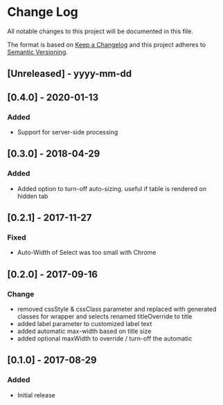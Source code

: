 # Change Log

All notable changes to this project will be documented in this file.

The format is based on [Keep a Changelog](http://keepachangelog.com/)
and this project adheres to [Semantic Versioning](http://semver.org/).

## [Unreleased] - yyyy-mm-dd

## [0.4.0] - 2020-01-13

### Added

- Support for server-side processing

## [0.3.0] - 2018-04-29

### Added

- Added option to turn-off auto-sizing. useful if table is rendered on hidden tab

## [0.2.1] - 2017-11-27

### Fixed

- Auto-Width of Select was too small with Chrome

## [0.2.0] - 2017-09-16

### Change

- removed cssStyle & cssClass parameter and replaced with generated classes for wrapper and selects renamed titleOverride to title
- added label parameter to customized label text
- added automatic max-width based on title size
- added optional maxWidth to override / turn-off the automatic

## [0.1.0] - 2017-08-29

### Added

- Initial release
